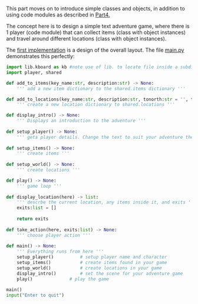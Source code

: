 This part  moves on to introduce simple classes and objects, in addition to using code modules as described in [Part4.](Tutorial-Part4.md)

The concept here is to design a simple text adventure game, where there is 1 player (code module)
that can collect items (class with object instances) and travel around different locations (class with object instances).

The [first implementation](/Python/OOP/00-Adventure%20Game-layout) is a design of the overall layout. The file [main.py](/Python/OOP/00-Adventure%20Game-layout/main.py) demonstrates this perfectly:

```python
import lib.kboard as kb #note use of lib. to locate file inside a subdirectory called lib
import player, shared

def add_to_items(key_name:str, description:str) -> None:
	''' add a new item dictionary to the shared.items dictionary '''

def add_to_locations(key_name:str, description:str, tonorth:str = '', toeast:str = '', tosouth:str = '', towest:str = '', item_required:str = '', items:list = []) -> None:
	''' create a new location dictionary to shared.locations '''

def display_intro() -> None:
	''' Displays an introduction to the adventure '''
	
def setup_player() -> None:
	''' gets player details. Change the text to suit your adventure theme '''
	
def setup_items() -> None:
	''' create items '''
	
def setup_world() -> None:
	''' create locations '''

def play() -> None:
	''' game loop '''
	
def display_location(here) -> list:
	''' descrbe the current location, any items inside it, and exits '''
	exits:list = []
		
	return exits
		
def	take_action(here, exits:list) -> None:
	''' choose player action '''
	
def main() -> None:
	''' Everything runs from here '''
	setup_player()			# setup player name and character
	setup_items()			# create items found in your game
	setup_world()			# create locations in your game
	display_intro()			# set the scene for your adventure game
	play()				# play the game
	
main()
input("Enter to quit")
```
